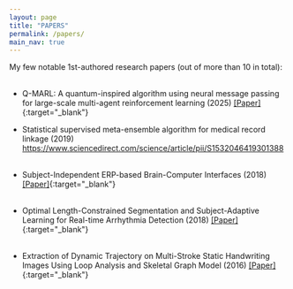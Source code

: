 ```yaml
---
layout: page
title: "PAPERS"
permalink: /papers/
main_nav: true
---
```



My few notable 1st-authored research papers (out of more than 10 in total):
<br> <br> 

- Q-MARL: A quantum-inspired algorithm using neural message passing for large-scale multi-agent reinforcement learning (2025)
[[Paper]](https://arxiv.org/abs/2503.07397){:target="_blank"}

<div id="animation-container">
  <!-- Canvas element for animation -->
  <canvas id="visualizationCanvas_sphere"></canvas>
</div>

<script src="{{ '/js/sphere.js' | relative_url }}"></script>

- Statistical supervised meta-ensemble algorithm for medical record linkage (2019) <br>
https://www.sciencedirect.com/science/article/pii/S1532046419301388
<br> <br>

- Subject-Independent ERP-based Brain-Computer Interfaces (2018)
[[Paper]](https://opus.lib.uts.edu.au/bitstream/10453/120128/4/TNSRE_2017.pdf){:target="_blank"}
<br> <br>

- Optimal Length-Constrained Segmentation and Subject-Adaptive Learning for Real-time Arrhythmia Detection (2018)
[[Paper]](https://opus.lib.uts.edu.au/bitstream/10453/133622/4/08672519%20%28002%29.pdf){:target="_blank"}
<br> <br>

- Extraction of Dynamic Trajectory on Multi-Stroke Static Handwriting Images Using Loop Analysis and Skeletal Graph Model (2016)
[[Paper]](https://www.rev-jec.org/index.php/rev-jec/article/view/131/107){:target="_blank"}

 <!-- <div id="animation-container"> -->
  <!-- Canvas element for animation -->
 <!--  <canvas id="visualizationCanvas_rainbow"></canvas> -->
<!--  </div> -->
<!--  <script src="{{ '/js/rainbow.js' | relative_url }}"></script> -->

